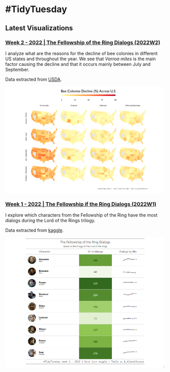 # #TidyTuesday


## Latest Visualizations

### **[Week 2 - 2022 | The Fellowship of the Ring Dialogs (2022W2)](2022/W2)**
I analyze what are the reasons for the decline of bee colonies in different US states and throughout the year. We see that *Varroa mites* is the main factor causing the decline and that it occurs mainly between July and September.

Data extracted from [USDA](https://usda.library.cornell.edu/concern/publications/rn301137d?locale=en).

![Screenshot](2022/W2/BeeColoniesDecline.png)

### **[Week 1 - 2022 | The Fellowship if the Ring Dialogs (2022W1)](2022/W1)**
I explore which characters from the Fellowship of the Ring have the most dialogs during the Lord of the Rings trilogy.

Data extracted from [kaggle](https://www.kaggle.com/paultimothymooney/lord-of-the-rings-data/version/1?select=lotr_scripts.csv).

![Screenshot](2022/W1/LOTR_dialogs.png)
